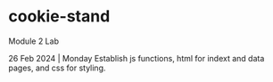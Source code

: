 # cookie-stand

Module 2 Lab

26 Feb 2024 | Monday
Establish js functions, html for indext and data pages, and css for styling.
